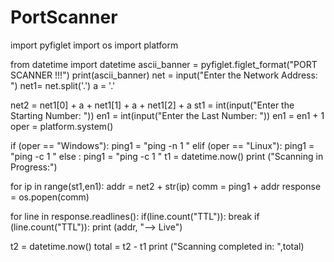# PortScanner
import pyfiglet
import os
import platform

from datetime import datetime
ascii_banner = pyfiglet.figlet_format("PORT SCANNER !!!")
print(ascii_banner)
net = input("Enter the Network Address: ")
net1= net.split('.')
a = '.'

net2 = net1[0] + a + net1[1] + a + net1[2] + a
st1 = int(input("Enter the Starting Number: "))
en1 = int(input("Enter the Last Number: "))
en1 = en1 + 1
oper = platform.system()

if (oper == "Windows"):
   ping1 = "ping -n 1 "
elif (oper == "Linux"):
   ping1 = "ping -c 1 "
else :
   ping1 = "ping -c 1 "
t1 = datetime.now()
print ("Scanning in Progress:")

for ip in range(st1,en1):
   addr = net2 + str(ip)
   comm = ping1 + addr
   response = os.popen(comm)
   
   for line in response.readlines():
      if(line.count("TTL")):
         break
      if (line.count("TTL")):
         print (addr, "--> Live")
         
t2 = datetime.now()
total = t2 - t1
print ("Scanning completed in: ",total)
